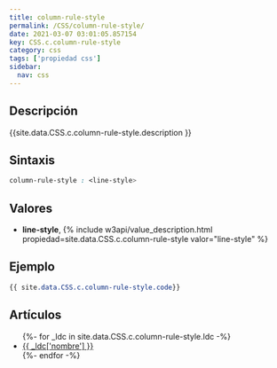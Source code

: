 ```yaml
---
title: column-rule-style
permalink: /CSS/column-rule-style/
date: 2021-03-07 03:01:05.857154
key: CSS.c.column-rule-style
category: css
tags: ['propiedad css']
sidebar: 
  nav: css
---
```


## Descripción
{{site.data.CSS.c.column-rule-style.description }}

## Sintaxis
~~~css
column-rule-style : <line-style>
~~~

## Valores
* **line-style**,  {% include w3api/value_description.html propiedad=site.data.CSS.c.column-rule-style valor="line-style" %}

## Ejemplo
~~~css
{{ site.data.CSS.c.column-rule-style.code}}
~~~

## Artículos
<ul>
{%- for _ldc in site.data.CSS.c.column-rule-style.ldc -%}
   <li>
       <a href="{{_ldc['url'] }}">{{ _ldc['nombre'] }}</a>
   </li>
{%- endfor -%}
</ul>
